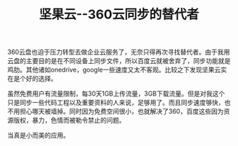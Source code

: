 ﻿---
layout: post
title: 坚果云--360云同步的替代者
category: 杂谈
description: 应用推荐
---
360云盘也迫于压力转型去做企业云服务了，无奈只得再次寻找替代者。由于我用云盘的主要目的是在不同设备上同步文件，所以百度云就被舍弃了，同步功能就是鸡肋。其他诸如onedrive，google一些速度又太不客观。比较之下发现坚果云实在是个好的选择。

虽然免费用户有流量限制，每30天1GB上传流量，3GB下载流量。但是对我这个只是同步一些代码工程以及重要资料的人来说，足够用了。而且同步速度够快，也不用担心哪天被墙掉。同时因为免费空间很小，也就解决了360，百度这些因为资源版权，暴力，色情而被勒令禁止的问题。

当真是小而美的应用。